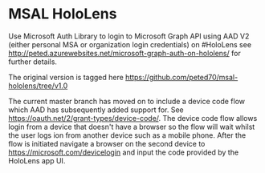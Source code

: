 # MSAL HoloLens
Use Microsoft Auth Library to login to Microsoft Graph API using AAD V2 (either personal MSA or organization login credentials) on #HoloLens see http://peted.azurewebsites.net/microsoft-graph-auth-on-hololens/ for further details.

The original version is tagged here https://github.com/peted70/msal-hololens/tree/v1.0

The current master branch has moved on to include a device code flow which AAD has subsequently added support for. See https://oauth.net/2/grant-types/device-code/. The device code flow allows login from a device that doesn't have a browser so the flow will wait whilst the user logs ion from another device such as a mobile phone. After the flow is initiated navigate a browser on the second device to https://microsoft.com/devicelogin and input the code provided by the HoloLens app UI.
